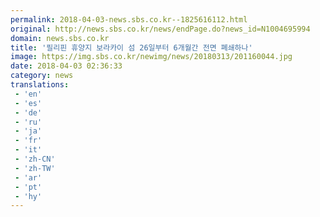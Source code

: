 ```yaml
---
permalink: 2018-04-03-news.sbs.co.kr--1825616112.html
original: http://news.sbs.co.kr/news/endPage.do?news_id=N1004695994
domain: news.sbs.co.kr
title: '필리핀 휴양지 보라카이 섬 26일부터 6개월간 전면 폐쇄하나'
image: https://img.sbs.co.kr/newimg/news/20180313/201160044.jpg
date: 2018-04-03 02:36:33
category: news
translations: 
 - 'en'
 - 'es'
 - 'de'
 - 'ru'
 - 'ja'
 - 'fr'
 - 'it'
 - 'zh-CN'
 - 'zh-TW'
 - 'ar'
 - 'pt'
 - 'hy'
---
```


